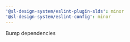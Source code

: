 ```yaml
---
'@sl-design-system/eslint-plugin-slds': minor
'@sl-design-system/eslint-config': minor
---
```


Bump dependencies
